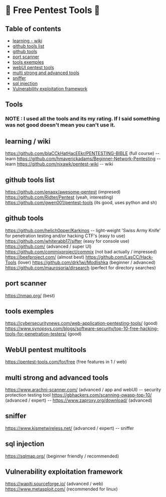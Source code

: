 # 🎈 Free Pentest Tools 🎈
## Table of contents
* [learning - wiki](##learning/wiki)
* [github tools list](##technologies)
* [github tools](##setup)
* [port scanner](##setup)
* [tools exemples](##setup)
* [webUI pentest tools](##setup)
* [multi strong and advanced tools](##setup)
* [sniffer](##setup)
* [sql injection](##setup)
* [Vulnerability exploitation framework](##setup)

## Tools
### NOTE : I used all the tools and its my rating. If I said something was not good doesn't mean you can't use it.
## learning / wiki
https://github.com/blaCCkHatHacEEkr/PENTESTING-BIBLE (full course) -- learn
https://github.com/hmaverickadams/Beginner-Network-Pentesting -- learn
https://github.com/nixawk/pentest-wiki -- wiki

## github tools list
https://github.com/enaqx/awesome-pentest (impresed)
https://github.com/Ridter/Pentest (yeah, interesting)
https://github.com/gwen001/pentest-tools (its good, uses python and sh)

## github tools
https://github.com/helich0pper/Karkinos -- light-weight 'Swiss Army Knife' for penetration testing and/or hacking CTF's (easy to use)
https://github.com/whiterabb17/sifter (easy for console use)
https://github.com/ (advanced / super UI)
https://github.com/commixproject/commix (not bad actually / impressed)
https://beefproject.com/ (almost best)
https://github.com/LasCC/Hack-Tools (lover)
https://github.com/drk1wi/Modlishka (beginner / advanced)
https://github.com/maurosoria/dirsearch (perfect for directory searches)

## port scanner
https://nmap.org/ (best)

## tools exemples
https://cybersecuritynews.com/web-application-pentesting-tools/ (good)
https://www.synopsys.com/blogs/software-security/top-10-free-hacking-tools-for-penetration-testers/ (good)

## WebUI pentest multitools
https://pentest-tools.com/for/free (free features in 1 / web)

## multi strong and advanced tools
https://www.arachni-scanner.com/ (advanced / app and webUI) -- security protection testing tool
https://gbhackers.com/scanning-owasp-top-10/ (advanced / expert) -- 
https://www.zaproxy.org/download/ (advanced)

## sniffer
https://www.kismetwireless.net/ (advanced / expert) -- sniffer

## sql injection
https://sqlmap.org/ (beginner friendly / recommended)

## Vulnerability exploitation framework
https://wapiti.sourceforge.io/ (advanced / web)
https://www.metasploit.com/ (recommended for linux)
